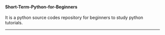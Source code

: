 #### Short-Term-Python-for-Beginners

It is a python source codes repository for beginners to study python tutorials.

***
